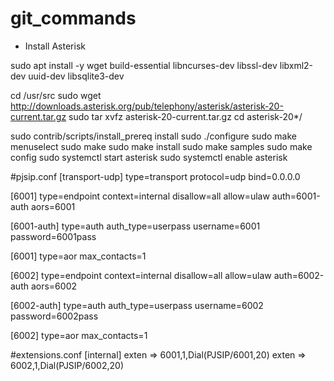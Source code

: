 # git_commands

* Install Asterisk
  
sudo apt install -y wget build-essential libncurses-dev libssl-dev libxml2-dev uuid-dev libsqlite3-dev

cd /usr/src
sudo wget http://downloads.asterisk.org/pub/telephony/asterisk/asterisk-20-current.tar.gz
sudo tar xvfz asterisk-20-current.tar.gz
cd asterisk-20*/

sudo contrib/scripts/install_prereq install
sudo ./configure
sudo make menuselect
sudo make
sudo make install
sudo make samples
sudo make config
sudo systemctl start asterisk
sudo systemctl enable asterisk

#pjsip.conf
[transport-udp]
type=transport
protocol=udp
bind=0.0.0.0

[6001]
type=endpoint
context=internal
disallow=all
allow=ulaw
auth=6001-auth
aors=6001

[6001-auth]
type=auth
auth_type=userpass
username=6001
password=6001pass

[6001]
type=aor
max_contacts=1

[6002]
type=endpoint
context=internal
disallow=all
allow=ulaw
auth=6002-auth
aors=6002

[6002-auth]
type=auth
auth_type=userpass
username=6002
password=6002pass

[6002]
type=aor
max_contacts=1

#extensions.conf
[internal]
exten => 6001,1,Dial(PJSIP/6001,20)
exten => 6002,1,Dial(PJSIP/6002,20)

